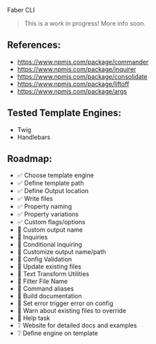 Faber CLI

> This is a work in progress! More info soon.

## References:

-  https://www.npmjs.com/package/commander
-  https://www.npmjs.com/package/inquirer
-  https://www.npmjs.com/package/consolidate
-  https://www.npmjs.com/package/liftoff
-  https://www.npmjs.com/package/args

## Tested Template Engines:

-  Twig
-  Handlebars

## Roadmap:

-  ✅ Choose template engine
-  ✅ Define template path
-  ✅ Define Output location
-  ✅ Write files
-  ✅ Property naming
-  ✅ Property variations
-  ✅ Custom flags/options
-  🔳 Custom output name
-  🔳 Inquiries
-  🔳 Conditional inquiring
-  🔳 Customize output name/path
-  🔳 Config Validation
-  🔳 Update existing files
-  🔳 Text Transform Utilities
-  🔳 Filter File Name
-  🔳 Command aliases
-  🔳 Build documentation
-  🔳 Set error trigger error on config
-  🔳 Warn about existing files to override
-  🔳 Help task
-  ❔ Website for detailed docs and examples
-  ❔ Define engine on template
